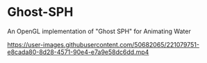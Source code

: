 # Ghost-SPH
An OpenGL implementation of "Ghost SPH" for Animating Water



https://user-images.githubusercontent.com/50682065/221079751-e8cada80-8d28-4571-90e4-e7a9e58dc6dd.mp4

